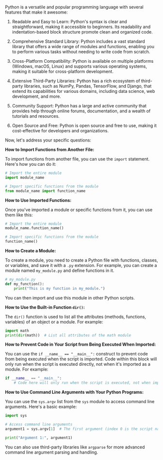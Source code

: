 Python is a versatile and popular programming language with several features that make it awesome:

1. Readable and Easy to Learn: Python's syntax is clear and straightforward, making it accessible to beginners. Its readability and indentation-based block structure promote clean and organized code.

2. Comprehensive Standard Library: Python includes a vast standard library that offers a wide range of modules and functions, enabling you to perform various tasks without needing to write code from scratch.

3. Cross-Platform Compatibility: Python is available on multiple platforms (Windows, macOS, Linux) and supports various operating systems, making it suitable for cross-platform development.

4. Extensive Third-Party Libraries: Python has a rich ecosystem of third-party libraries, such as NumPy, Pandas, TensorFlow, and Django, that extend its capabilities for various domains, including data science, web development, and more.

5. Community Support: Python has a large and active community that provides help through online forums, documentation, and a wealth of tutorials and resources.

6. Open Source and Free: Python is open source and free to use, making it cost-effective for developers and organizations.

Now, let's address your specific questions:

**How to Import Functions from Another File:**

To import functions from another file, you can use the `import` statement. Here's how you can do it:

```python
# Import the entire module
import module_name

# Import specific functions from the module
from module_name import function_name
```

**How to Use Imported Functions:**

Once you've imported a module or specific functions from it, you can use them like this:

```python
# Import the entire module
module_name.function_name()

# Import specific functions from the module
function_name()
```

**How to Create a Module:**

To create a module, you need to create a Python file with functions, classes, or variables, and save it with a `.py` extension. For example, you can create a module named `my_module.py` and define functions in it.

```python
# my_module.py
def my_function():
    print("This is my function in my_module.")
```

You can then import and use this module in other Python scripts.

**How to Use the Built-in Function `dir()`:**

The `dir()` function is used to list all the attributes (methods, functions, variables) of an object or a module. For example:

```python
import math
print(dir(math))  # List all attributes of the math module
```

**How to Prevent Code in Your Script from Being Executed When Imported:**

You can use the `if __name__ == "__main__":` construct to prevent code from being executed when the script is imported. Code within this block will only run when the script is executed directly, not when it's imported as a module. For example:

```python
if __name__ == "__main__":
    # Code here will only run when the script is executed, not when imported
```

**How to Use Command Line Arguments with Your Python Programs:**

You can use the `sys.argv` list from the `sys` module to access command line arguments. Here's a basic example:

```python
import sys

# Access command line arguments
argument1 = sys.argv[1]  # The first argument (index 0 is the script name)

print("Argument 1:", argument1)
```

You can also use third-party libraries like `argparse` for more advanced command line argument parsing and handling.
